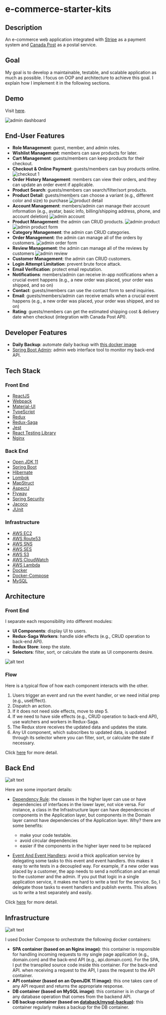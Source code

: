 # e-commerce-starter-kits

## Description

An e-commerce web application integrated with [Stripe](https://stripe.com/en-ca) as a payment system and [Canada Post](https://www.canadapost-postescanada.ca/cpc/en/home.page) as a postal service.

## Goal

My goal is to develop a maintainable, testable, and scalable application as much as possible. I focus on OOP and architecture to achieve this goal. I explain how I implement it in the following sections.

## Demo

Visit [here](https://iwaodev.com/).

![admin dashboard](./samples/admin-dashboard.png "Admin Dashboard")

## End-User Features

  - __Role Management__: guest, member, and admin roles.
  - __Wishlist Management__: members can save products for later.
  - __Cart Management__: guests/members can keep products for their checkout.
  - __Checkout & Online Payment__: guests/members can buy products online.
  ![checkout 1](./samples/checkout-1.png "Checkout 1")
  - __Order History Management__: members can view their orders, and they can update an order event if applicable.
  - __Product Search__: guests/members can search/filter/sort products.
  - __Product Detail__: guests/members can choose a variant (e.g., different color and size) to purchase
  ![product detail](./samples/product-detail.png "Product Detail 1")
  - __Account Management__: members/admin can manage their account information (e.g., avatar, basic info, billing/shipping address, phone, and account deletion)
  ![admin account](./samples/admin-account.png "Admin Account")
  - __Product Management__: the admin can CRUD products. 
  ![admin product](./samples/admin-product.png "Admin Product")
  ![admin product form](./samples/admin-product-form.png "Admin Product Form")
  - __Category Management__: the admin can CRUD categories.
  - __Order Management__: the admin can manage all of the orders by customers.
  ![admin order form](./samples/admin-order-form.png "Admin Order Form")
  - __Review Management__: the admin can manage all of the reviews by customers
  ![admin review](./samples/admin-review.png "Admin Review")
  - __Customer Management__: the admin can CRUD customers.
  - __Login Attempt Limitation__: prevent brute force attack.
  - __Email Verification__: protect email reputation.
  - __Notifications__: members/admin can receive in-app notifications when a crucial event happens  (e.g., a new order was placed, your order was shipped, and so on)
  - __Contact__: guests/members can use the contact form to send inquiries.
  - __Email__: guests/members/admin can receive emails when a crucial event happens (e.g., a new order was placed, your order was shipped, and so on)
  - __Rating__: guests/members can get the estimated shipping cost & delivery date when checkout (integration with Canada Post API).

## Developer Features

  - __Daily Backup__: automate daily backup with [this docker image](https://github.com/databacker/mysql-backup)
  - [Spring Boot Admin](https://github.com/codecentric/spring-boot-admin): admin web interface tool to monitor my back-end API.  

## Tech Stack

### Front End

  - [ReactJS](https://reactjs.org/)
  - [Webpack](https://webpack.js.org/)
  - [Material-UI](https://material-ui.com/)
  - [TypeScript](https://www.typescriptlang.org/)
  - [Redux](https://redux.js.org/)
  - [Redux-Saga](https://redux-saga.js.org/)
  - [Jest](https://jestjs.io/)
  - [React Testing Library](https://testing-library.com/docs/react-testing-library/intro/)
  - [Nginx](https://www.nginx.com/)

### Back End

  - [Open JDK 11](https://openjdk.java.net/projects/jdk/11/)
  - [Spring Boot](https://spring.io/projects/spring-boot)
  - [Hibernate](https://hibernate.org/)
  - [Lombok](https://projectlombok.org/)
  - [MapStruct](https://mapstruct.org/)
  - [AspectJ](https://www.eclipse.org/aspectj/)
  - [Flyway](https://flywaydb.org/)
  - [Spring Security](https://spring.io/projects/spring-security)
  - [Jacoco](https://www.eclemma.org/jacoco/)
  - [JUnit](https://junit.org/junit4/)
	

### Infrastructure

  - [AWS EC2](https://aws.amazon.com/ec2/?ec2-whats-new.sort-by=item.additionalFields.postDateTime&ec2-whats-new.sort-order=desc)
  - [AWS Route53](https://aws.amazon.com/route53/)
  - [AWS SNS](https://aws.amazon.com/sns/?whats-new-cards.sort-by=item.additionalFields.postDateTime&whats-new-cards.sort-order=desc)
  - [AWS SES](https://aws.amazon.com/ses/)
  - [AWS S3](https://aws.amazon.com/s3/)
  - [AWS CloudWatch](https://aws.amazon.com/cloudwatch/)
  - [AWS Lambda](https://aws.amazon.com/lambda/)
  - [Docker](https://www.docker.com/)
  - [Docker-Compose](https://docs.docker.com/compose/)
  - [MySQL](https://www.mysql.com/)

## Architecture

### Front End

I separate each responsibility into different modules:

  - __UI Components__: display UI to users.
  - __Redux-Saga Workers__: handle side effects (e.g., CRUD operation to back-end API).
  - __Redux Store__: keep the state.
  - __Selectors__: filter, sort, or calculate the state as UI components desire. 

![alt text](https://github.com/stsiwo/e-commerce-starter-kits/blob/main/front-end-architecture.png "Architecture Front End 1")

### Flow

Here is a typical flow of how each component interacts with the other.

  1. Users trigger an event and run the event handler, or we need initial prep (e.g., useEffect).
  2. Dispatch an action.
  3. If it does not need side effects, move to step 5.
  4. If we need to have side effects (e.g., CRUD operation to back-end API), use watchers and workers in Redux-Saga.
  5. The Redux store receives the updated data and updates the state.
  6. Any UI component, which subscribes to updated data, is updated through its selector where you can filter, sort, or calculate the state if necessary. 

Click [here](https://github.com/stsiwo/e-commerce-starter-kits/blob/main/details.md#reactjs) for more detail.

## Back End

![alt text](https://github.com/stsiwo/e-commerce-starter-kits/blob/main/back-end-architecture.png "Architecture Back End 1")

Here are some important details:

  - [Dependency Rule](https://blog.cleancoder.com/uncle-bob/2012/08/13/the-clean-architecture.html): the classes in the higher layer can use or have dependencies of interfaces in the lower layer, not vice versa. For instance, a class in the Infrastructure layer can have dependencies of components in the Application layer, but components in the Domain layer cannot have dependencies of the Application layer. Why? there are some benefits:
    - make your code testable.
    - avoid circular dependencies 
    - easier if the components in the higher layer need to be replaced

  - [Event And Event Handlers](https://www.baeldung.com/spring-events): avoid a thick application service by delegating some tasks to this event and event handlers. this makes it easy to write tests in a decoupled way. For example, if a new order was placed by a customer, the app needs to send a notification and an email to the customer and the admin. If you put that logic in a single application service, it makes me hard to write a test for the service. So, I delegate those tasks to event handlers and publish events.  This allows us to write a test separately and easily.

Click [here](https://github.com/stsiwo/e-commerce-starter-kits/blob/main/details.md#back-end) for more detail.

## Infrastructure

![alt text](https://github.com/stsiwo/e-commerce-starter-kits/blob/main/infrastructure-architecture.png "Architecture Infrastructure 1")

I used Docker Compose to orchestrate the following docker containers:

  - __SPA container (based on an Nginx image)__: this container is responsible for handling incoming requests to my single page application (e.g., domain.com) and the back-end API (e.g., api.domain.com). For the SPA, I put the transpiled source code inside this container. For the back-end API. when receiving a request to the API, I pass the request to the API container.
  - __API container (based on an OpenJDK 11 image)__: this one takes care of any API request and returns the appropriate response. 
  - __DB container (based on MySQL image)__: this container is in charge of any database operation that comes from the backend API. 
  - __DB backup container (based on [databack/mysql-backup](https://hub.docker.com/r/databack/mysql-backup))__: this container regularly makes a backup for the DB container.  


